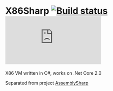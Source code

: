 # X86Sharp [![Build status](https://ci.appveyor.com/api/projects/status/dgsql1bmt4ur9kci?svg=true)](https://ci.appveyor.com/project/phillyai/x86sharp) [![Test status](http://flauschig.ch/batch.php?type=tests&account=phillyai&slug=X86Sharp)](https://ci.appveyor.com/project/phillyai/x86sharp)

X86 VM written in C#, works on .Net Core 2.0

Separated from project [AssemblySharp](https://github.com/phillyai/AssemblySharp)
